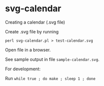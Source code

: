 # svg-calendar
Creating a calendar (.svg file)

Create .svg file by running

`perl svg-calendar.pl > test-calendar.svg`

Open file in a browser.

See sample output in file `sample-calendar.svg`.

For development:

Run `while true ; do make ; sleep 1 ; done`
